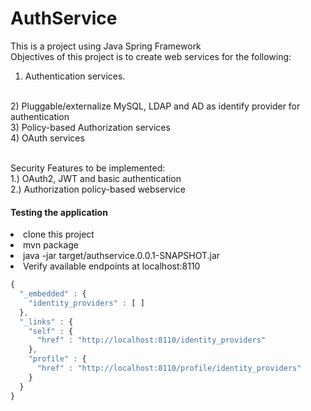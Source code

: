 # AuthService
This is a project using Java Spring Framework
</br>
Objectives of this project is to create web services for the following: 
</br>
1) Authentication services.
</br>
2) Pluggable/externalize MySQL, LDAP and AD as identify provider for authentication
</br>
3) Policy-based Authorization services
</br>
4) OAuth services
</br>

</br>

Security Features to be implemented:
</br>
1.) OAuth2, JWT and basic authentication
</br>
2.) Authorization policy-based webservice
</br>
<h4>Testing the application</h4>
<lu>
<li>clone this project</li>
<li>mvn package</li>
<li>java -jar target/authservice.0.0.1-SNAPSHOT.jar</li>
<li>Verify available endpoints at localhost:8110</li>
</lu>

```javascript
{
  "_embedded" : {
    "identity_providers" : [ ]
  },
  "_links" : {
    "self" : {
      "href" : "http://localhost:8110/identity_providers"
    },
    "profile" : {
      "href" : "http://localhost:8110/profile/identity_providers"
    }
  }
}
```


